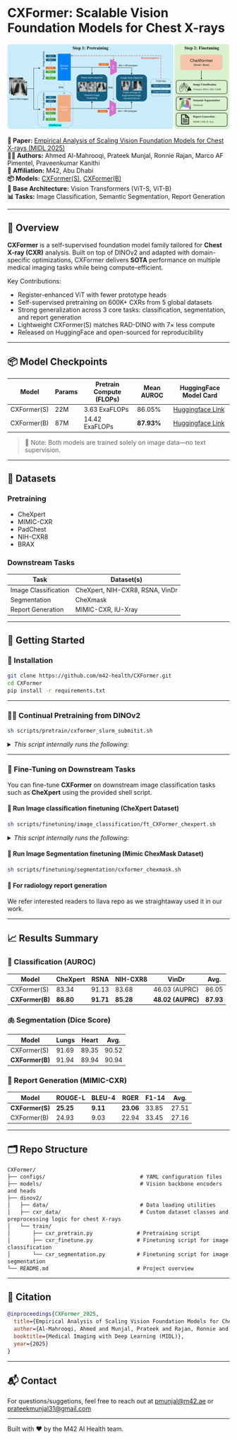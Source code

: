 # CXFormer: Scalable Vision Foundation Models for Chest X-rays

![CXFormer](figures/overview.png) <!-- Placeholder for a banner image -->

**📄 Paper:** [Empirical Analysis of Scaling Vision Foundation Models for Chest X-rays (MIDL 2025)](LINK_TO_PAPER)  
**👨‍⚕️ Authors:** Ahmed Al-Mahrooqi, Prateek Munjal, Ronnie Rajan, Marco AF Pimentel, Praveenkumar Kanithi  
**📍 Affiliation:** M42, Abu Dhabi  
**📦 Models:** [CXFormer(S)](https://huggingface.co/m42-health/CXFormer-small), [CXFormer(B)](https://huggingface.co/m42-health/CXFormer-base)  
**🧠 Base Architecture:** Vision Transformers (ViT-S, ViT-B)  
**📊 Tasks:** Image Classification, Semantic Segmentation, Report Generation

---

## 🔬 Overview

**CXFormer** is a self-supervised foundation model family tailored for **Chest X-ray (CXR)** analysis. Built on top of DINOv2 and adapted with domain-specific optimizations, CXFormer delivers **SOTA** performance on multiple medical imaging tasks while being compute-efficient.

Key Contributions:
- Register-enhanced ViT with fewer prototype heads
- Self-supervised pretraining on 600K+ CXRs from 5 global datasets
- Strong generalization across 3 core tasks: classification, segmentation, and report generation
- Lightweight CXFormer(S) matches RAD-DINO with 7× less compute
- Released on HuggingFace and open-sourced for reproducibility

---

## 📦 Model Checkpoints

| Model      | Params | Pretrain Compute (FLOPs) | Mean AUROC | HuggingFace Model Card |
|------------|--------|---------------------------|-------------|-------------------------|
| CXFormer(S)  | 22M    | 3.63 ExaFLOPs             | 86.05%      | [Huggingface Link](https://huggingface.co/m42-health/CXFormer-small)|
| CXFormer(B)  | 87M    | 14.42 ExaFLOPs            | **87.93%**  | [Huggingface Link](https://huggingface.co/m42-health/CXFormer-base) |

> 📌 Note: Both models are trained solely on image data—no text supervision.

---

## 🧪 Datasets

### Pretraining
- CheXpert
- MIMIC-CXR
- PadChest
- NIH-CXR8
- BRAX

### Downstream Tasks
| Task                | Dataset(s)                        |
|---------------------|-----------------------------------|
| Image Classification| CheXpert, NIH-CXR8, RSNA, VinDr   |
| Segmentation        | CheXmask                          |
| Report Generation   | MIMIC-CXR, IU-Xray                |

---

## 🚀 Getting Started

### 🔧 Installation

```bash
git clone https://github.com/m42-health/CXFormer.git
cd CXFormer
pip install -r requirements.txt
```

---

### 🏋️‍♀️ Continual Pretraining from DINOv2

```bash
sh scripts/pretrain/cxformer_slurm_submitit.sh
```
<details>
  <summary><i>This script internally runs the following:</i></summary>

```bash
export PYTORCH_CUDA_ALLOC_CONF=max_split_size_mb:256 # to reduce fragmentation

n_nodes=1

cfg_file=dinov2/configs/pretrain/chexformer_small.yaml

PYTHONPATH=. python dinov2/run/train/train.py \
--nodes $n_nodes \
--nodelist "worker-13" \
--config-file $cfg_file \
--output-dir output_ablations_new/pretrain/chexformer_small_slurm/
```
</details>

---

### 🎯 Fine-Tuning on Downstream Tasks

You can fine-tune **CXFormer** on downstream image classification tasks such as **CheXpert** using the provided shell script.

#### 🚀 Run Image classification finetuning (CheXpert Dataset)

```bash
sh scripts/finetuning/image_classification/ft_CXFormer_chexpert.sh
```
<details>
  <summary><i>This script internally runs the following:</i></summary>

```bash
export CUDA_VISIBLE_DEVICES=0
n_epochs=100
pretrained_wt="m42-health/CXFormer-small"

PYTHONPATH=. deepspeed dinov2/train/cxr_finetune.py \
  --config-file dinov2/configs/downstream/classification/CXFormer_chexpert_small.yaml \
  --output-dir output_ablations_new/finetune/CXFormer_chexpert \
  --exp-name ft_CXFormer \
  --pretrained-weights $pretrained_wt \
  --model-type dinov2 \
  --num-epochs $n_epochs \
  --batch-size 10 \
  --num_workers 1 \
  --seed 7479 \
  --cls-n-layers 4 \
  --apply-avgpool \
  --clf_lr 5e-5 \
  --backbone_lr 5e-7
```

📁 Output
The fine-tuned model, logs, and metrics will be saved in:
```
output_ablations_new/finetune/CXFormer_chexpert/
```
</details>

#### 🚀 Run Image Segmentation finetuning (Mimic ChexMask Dataset)

```bash
sh scripts/finetuning/segmentation/cxformer_chexmask.sh
```

#### 🚀 For radiology report generation
We refer interested readers to llava repo as we straightaway used it in our work.

<!-- ```bash
# # Report generation
# python train_finetune.py --task report_generation --config configs/mimic_cxr_report.yaml
``` -->

---

## 📈 Results Summary

### 🩻 Classification (AUROC)
| Model       | CheXpert | RSNA | NIH-CXR8 | VinDr | Avg. |
|-------------|----------|------|----------|-------|------|
| CXFormer(S)   | 83.34    | 91.13| 83.68    | 46.03 (AUPRC) | 86.05 |
| **CXFormer(B)** | **86.80** | **91.71** | **85.28** | **48.02 (AUPRC)** | **87.93** |

### 🫁 Segmentation (Dice Score)
| Model       | Lungs | Heart | Avg. |
|-------------|-------|-------|------|
| CXFormer(S)   | 91.69 | 89.35 | 90.52 |
| **CXFormer(B)** | 91.94 | 89.94 | 90.94 |

### 📄 Report Generation (MIMIC-CXR)
| Model       | ROUGE-L | BLEU-4 | RGER | F1-14 | Avg. |
|-------------|----------|--------|------|--------|-------|
| **CXFormer(S)** | **25.25** | **9.11** | **23.06** | 33.85 | 27.51 |
| CXFormer(B)   | 24.93   | 9.03   | 22.94 | 33.45 | 27.16 |

---

## 🗂 Repo Structure

```
CXFormer/
├── configs/                              # YAML configuration files
├── models/                               # Vision backbone encoders and heads
├── dinov2/
│   ├── data/                             # Data loading utilities
│   ├── cxr_data/                         # Custom dataset classes and preprocessing logic for chest X-rays
│   └── train/
│       ├── cxr_pretrain.py              # Pretraining script
│       ├── cxr_finetune.py              # Finetuning script for image classification
│       └── cxr_segmentation.py          # Finetuning script for image segmentation
└── README.md                            # Project overview
```

---

## 📜 Citation

```bibtex
@inproceedings{CXFormer_2025,
  title={Empirical Analysis of Scaling Vision Foundation Models for Chest X-rays},
  author={Al-Mahrooqi, Ahmed and Munjal, Prateek and Rajan, Ronnie and Pimentel, Marco AF and Kanithi, Praveenkumar},
  booktitle={Medical Imaging with Deep Learning (MIDL)},
  year={2025}
}
```

---

## 📬 Contact

For questions/suggetions, feel free to reach out at [pmunjal@m42.ae](mailto:pmunjal@m42.ae) or [prateekmunjal31@gmail.com](mailto:prateekmunjal31@gmail.com)

---

Built with ❤️ by the M42 AI Health team.